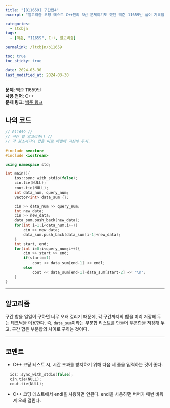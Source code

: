 ```yaml
---
title: "[B11659] 구간합4"
excerpt: "알고리즘 코딩 테스트 C++편의 3번 문제이기도 했던 백준 11659번 풀이 기록입니다."

categories:
  - ltcbjn
tags:
  - [백준, "11659", C++, 알고리즘]

permalink: /ltcbjn/b11659

toc: true
toc_sticky: true

date: 2024-03-30
last_modified_at: 2024-03-30
---
```

**문제**: 백준 11659번  
**사용 언어**: C++  
**문제 링크**: [백준 링크](https://www.acmicpc.net/problem/11659)

## 나의 코드

```c++
// B11659 //
// 구간 합 알고리즘!! //
// 각 원소까지의 합을 따로 배열에 저장해 두자.

#include <vector>
#include <iostream>

using namespace std;

int main(){
    ios::sync_with_stdio(false);
    cin.tie(NULL);
    cout.tie(NULL);
    int data_num, query_num;
    vector<int> data_sum {};

    cin >> data_num >> query_num;
    int new_data;
    cin >> new_data;
    data_sum.push_back(new_data);
    for(int i=1;i<data_num;i++){
        cin >> new_data;
        data_sum.push_back(data_sum[i-1]+new_data);
    }
    int start, end;
    for(int i=0;i<query_num;i++){
        cin >> start >> end;
        if(start==1)
            cout << data_sum[end-1] << endl;
        else
            cout << data_sum[end-1]-data_sum[start-2] << "\n";
    }
}
```
___
## 알고리즘
구간 합을 일일이 구하면 너무 오래 걸리기 때문에, 각 구간까지의 합을 미리 저장해 두는 테크닉을 이용한다. 즉, `data_sum`이라는 부분합 리스트를 만들어 부분합을 저장해 두고, 구간 합은 부분합의 차이로 구하는 것이다.  
___

## 코멘트

* C++ 코딩 테스트 시, 시간 초과를 방지하기 위해 다음 세 줄을 입력하는 것이 좋다.

```c++
  ios::sync_with_stdio(false);
  cin.tie(NULL);
  cout.tie(NULL);
```

* C++ 코딩 테스트에서 endl을 사용하면 안된다. endl을 사용하면 버퍼가 매번 비워져 오래 걸린다.